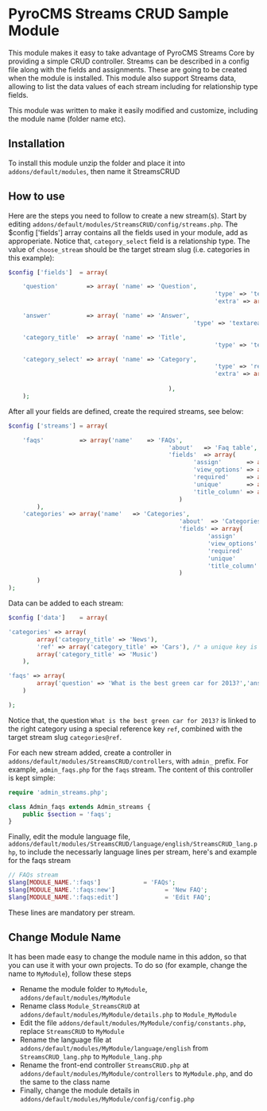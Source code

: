 # PyroCMS Streams CRUD Sample Module

This module makes it easy to take advantage of PyroCMS Streams Core by providing a simple CRUD controller. Streams can be described in a config file along with the fields and assignments. These are going to be created when the module is installed. This module also support Streams data, allowing to list the data values of each stream including for relationship type fields.

This module was written to make it easily modified and customize, including the module name (folder name etc).

## Installation

To install this module unzip the folder and place it into  `addons/default/modules`, then name it StreamsCRUD

## How to use

Here are the steps you need to follow to create a new stream(s). Start by editing `addons/default/modules/StreamsCRUD/config/streams.php`. The $config ['fields'] array contains all the fields used in your module, add as approperiate. Notice that, `category_select` field is a relationship type. The value of `choose_stream` should be the target stream slug (i.e. categories in this example):

```php
$config ['fields']	= array(

	'question'        => array( 'name' => 'Question', 
											 			  'type' => 'text',
											 			  'extra' => array('max_length' => 200)),

	'answer'          => array( 'name' => 'Answer', 
										  		    'type' => 'textarea'),

	'category_title'  => array( 'name' => 'Title', 
										 	 			  'type' => 'text'),

	'category_select' => array( 'name' => 'Category', 
														  'type' => 'relationship',
														  'extra' => array('choose_stream' => 'categories'), /* place the stream_slug of the 
														  																											relationship target stream */
											 ),
	);
```
	
After all your fields are defined, create the required streams, see below:

```php
$config ['streams']	= array(

	'faqs' 			=> array('name'    => 'FAQs', 
											 'about'   => 'Faq table', 
											 'fields'  => array(
													'assign'       => array('question','answer','category_select'),
													'view_options' => array('id', 'question','answer','category_select'),
													'required'     => array('question','answer'),
													'unique'       => array('question','answer'),
													'title_column' => array('question')
												)
		),
	'categories' => array('name'   => 'Categories', 
												'about'  => 'Categories table', 
												'fields' => array(
														'assign'       => array('category_title'),
														'view_options' => array('id','category_title'),
														'required'     => array('category_title'),
														'unique'       => array('category_title'),
														'title_column' => array('category_title')
												)
		)
);
```

Data can be added to each stream:

```php
$config ['data']	= array(

'categories' => array(
		array('category_title' => 'News'),
		'ref' => array('category_title' => 'Cars'), /* a unique key is used here to mark this row 'ref' */
		array('category_title' => 'Music')
	),

'faqs' => array(
		array('question' => 'What is the best green car for 2013?','answer' => 'Toyota Avalon Hybrid ', 'category_select' => 'categories@ref'),
	)

);
```

Notice that, the question `What is the best green car for 2013?` is linked to the right category using a special reference key `ref`, combined with the target stream slug `categories@ref`.

For each new stream added, create a controller in `addons/default/modules/StreamsCRUD/controllers`, with `admin_` prefix. For example, `admin_faqs.php` for the `faqs` stream. The content of this controller is kept simple:

```php
require 'admin_streams.php';

class Admin_faqs extends Admin_streams {
    public $section = 'faqs';
}
```

Finally, edit the module language file, `addons/default/modules/StreamsCRUD/language/english/StreamsCRUD_lang.php`, to include the necessarly language lines per stream, here's and example for the faqs stream

```php
// FAQs stream
$lang[MODULE_NAME.':faqs']            = 'FAQs';
$lang[MODULE_NAME.':faqs:new']				= 'New FAQ';
$lang[MODULE_NAME.':faqs:edit']				= 'Edit FAQ';
```

These lines are mandatory per stream.

## Change Module Name

It has been made easy to change the module name in this addon, so that you can use it with your own projects. To do so (for example, change the name to `MyModule`), follow these steps

* Rename the module folder to `MyModule`, `addons/default/modules/MyModule`
* Rename class `Module_StreamsCRUD` at `addons/default/modules/MyModule/details.php` to `Module_MyModule`
* Edit the file `addons/default/modules/MyModule/config/constants.php`, replace `StreamsCRUD` to `MyModule`
* Rename the language file at `addons/default/modules/MyModule/language/english` from `StreamsCRUD_lang.php` to `MyModule_lang.php`
* Rename the front-end controller `StreamsCRUD.php` at `addons/default/modules/MyModule/controllers` to `MyModule.php`, and do the same to the class name
* Finally, change the module details in `addons/default/modules/MyModule/config/config.php`
